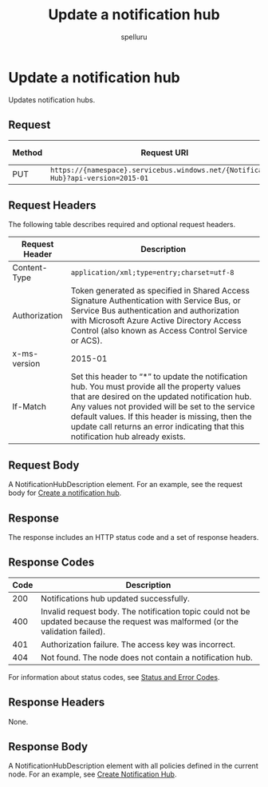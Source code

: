 ﻿---
title: "Update a notification hub"
ms.custom: ""
ms.date: "2019-04-05"
ms.prod: "azure"
ms.reviewer: ""
ms.service: "notification-hubs"
ms.suite: ""
ms.tgt_pltfrm: ""
ms.topic: "reference"
author: "spelluru"
ms.author: "spelluru"
manager: "timlt"

---


# Update a notification hub
Updates notification hubs.

## Request

| Method | Request URI | HTTP version |
| ------ | ----------- | ------------ | 
| PUT | `https://{namespace}.servicebus.windows.net/{Notification Hub}?api-version=2015-01` | HTTP/1.1 |

## Request Headers

The following table describes required and optional request headers.

| Request Header | Description |
| -------------- | ----------- |
| Content-Type | `application/xml;type=entry;charset=utf-8` |
| Authorization | Token generated as specified in Shared Access Signature Authentication with Service Bus, or Service Bus authentication and authorization with Microsoft Azure Active Directory Access Control (also known as Access Control Service or ACS). |
| x-ms-version | 2015-01 |
| If-Match | Set this header to “*” to update the notification hub. You must provide all the property values that are desired on the updated notification hub. Any values not provided will be set to the service default values. If this header is missing, then the update call returns an error indicating that this notification hub already exists. |


## Request Body
A NotificationHubDescription element. For an example, see the request body for [Create a notification hub](create-notification-hub.md).

## Response

The response includes an HTTP status code and a set of response headers.

## Response Codes

| Code | Description |
| ---- | ----------- | 
| 200 | Notifications hub updated successfully. |
| 400 | Invalid request body. The notification topic could not be updated because the request was malformed (or the validation failed). |
| 401 | Authorization failure. The access key was incorrect. |
| 404 | Not found. The node does not contain a notification hub. |

For information about status codes, see [Status and Error Codes](/rest/api/storageservices/Common-REST-API-Error-Codes).

## Response Headers

None.

## Response Body

A NotificationHubDescription element with all policies defined in the current node. For an example, see [Create Notification Hub](create-notification-hub.md).

